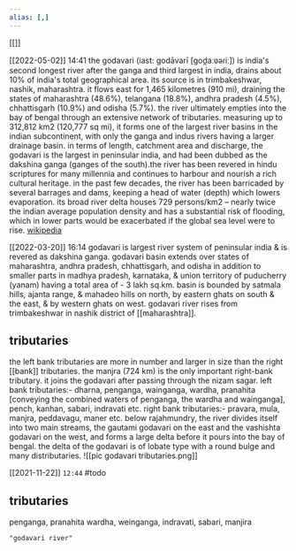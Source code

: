 ```yaml
---
alias: [,]
---
```

[[]]

[[2022-05-02]] 14:41
the godavari (iast: godāvarī [ɡod̪aːʋəɾiː]) is india's second longest river after the ganga and third largest in india, drains about 10% of india's total geographical area. its source is in trimbakeshwar, nashik, maharashtra. it flows east for 1,465 kilometres (910 mi), draining the states of maharashtra (48.6%), telangana (18.8%), andhra pradesh (4.5%), chhattisgarh (10.9%) and odisha (5.7%). the river ultimately empties into the bay of bengal through an extensive network of tributaries. measuring up to 312,812 km2 (120,777 sq mi), it forms one of the largest river basins in the indian subcontinent, with only the ganga and indus rivers having a larger drainage basin. in terms of length, catchment area and discharge, the godavari is the largest in peninsular india, and had been dubbed as the dakshina ganga (ganges of the south).the river has been revered in hindu scriptures for many millennia and continues to harbour and nourish a rich cultural heritage. in the past few decades, the river has been barricaded by several barrages and dams, keeping a head of water (depth) which lowers evaporation. its broad river delta houses 729 persons/km2 – nearly twice the indian average population density and has a substantial risk of flooding, which in lower parts would be exacerbated if the global sea level were to rise.
[wikipedia](https://en.wikipedia.org/wiki/godavari%20river)

[[2022-03-20]] 16:14
godavari is largest river system of peninsular india & is revered as dakshina ganga.
godavari basin extends over states of maharashtra, andhra pradesh, chhattisgarh, and odisha in addition to smaller parts in madhya pradesh, karnataka, & union territory of puducherry (yanam) having a total area of - 3 lakh sq.km.
basin is bounded by satmala hills, ajanta range, & mahadeo hills on north, by eastern ghats on south & the east, & by western ghats on west.
godavari river rises from trimbakeshwar in nashik district of [[maharashtra]].
## tributaries
the left bank tributaries are more in number and larger in size than the right [[bank]] tributaries.
the manjra (724 km) is the only important right-bank tributary. it joins the godavari after passing through the nizam sagar.
left bank tributaries:- dharna, penganga, wainganga, wardha, pranahita [conveying the combined waters of penganga, the wardha and wainganga], pench, kanhan, sabari, indravati etc.
right bank tributaries:- pravara, mula, manjra, peddavagu, maner etc.
below rajahmundry, the river divides itself into two main streams, the gautami godavari on the east and the vashishta godavari on the west, and forms a large delta before it pours into the bay of bengal.
the delta of the godavari is of lobate type with a round bulge and many distributaries.
![[pic godavari tributaries.png]]

[[2021-11-22]]  `12:44` #todo 
## tributaries
penganga,
pranahita
wardha,
weinganga,
indravati,
sabari,
manjira
```query 2022-02-18 17:41
"godavari river"
```